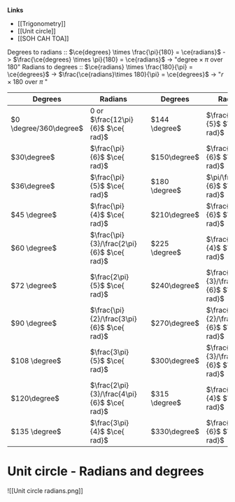 **Links**
- [[Trigonometry]] 
- [[Unit circle]] 
- [[SOH CAH TOA]] 

Degrees to radians :: $\ce{degrees} \times \frac{\pi}{180} = \ce{radians}$
-> $\frac{\ce{degrees} \times \pi}{180} = \ce{radians}$
-> "$\text{degree} \times \pi$ over $180$"
Radians to degrees :: $\ce{radians} \times \frac{180}{\pi} = \ce{degrees}$
-> $\frac{\ce{radians}\times 180}{\pi} = \ce{degrees}$
-> "$r \times 180$ over $\pi$ "

| Degrees                | Radians                                        |     | Degrees       | Radians                                          |
| ---------------------- | ---------------------------------------------- | --- | ------------- | ------------------------------------------------ |
| $0 \degree/360\degree$ | $0$ or $\frac{12\pi}{6}$ $\ce{ rad}$           |     | $144 \degree$ | $\frac{4\pi}{5}$ $\ce{ rad}$                     |
| $30\degree$            | $\frac{\pi}{6}$ $\ce{ rad}$                    |     | $150\degree$  | $\frac{5\pi}{6}$ $\ce{ rad}$                     |
| $36\degree$            | $\frac{\pi}{5}$ $\ce{ rad}$                    |     | $180 \degree$ | $\pi/\frac{6\pi}{6}$ $\ce{ rad}$<br>             |
| $45 \degree$           | $\frac{\pi}{4}$ $\ce{ rad}$                    |     | $210\degree$  | $\frac{7\pi}{6}$ $\ce{ rad}$                     |
| $60 \degree$           | $\frac{\pi}{3}/\frac{2\pi}{6}$ $\ce{ rad}$<br> |     | $225 \degree$ | $\frac{5\pi}{4}$ $\ce{ rad}$                     |
| $72 \degree$           | $\frac{2\pi}{5}$ $\ce{ rad}$<br>               |     | $240\degree$  | $\frac{4\pi}{3}/\frac{8\pi}{6}$ $\ce{ rad}$      |
| $90 \degree$           | $\frac{\pi}{2}/\frac{3\pi}{6}$ $\ce{ rad}$<br> |     | $270\degree$  | $\frac{3\pi}{2}/\frac{9\pi}{6}$ $\ce{ rad}$<br>  |
| $108 \degree$          | $\frac{3\pi}{5}$ $\ce{ rad}$<br>               |     | $300\degree$  | $\frac{5\pi}{3}/\frac{10\pi}{6}$ $\ce{ rad}$<br> |
| $120\degree$           | $\frac{2\pi}{3}/\frac{4\pi}{6}$ $\ce{ rad}$    |     | $315 \degree$ | $\frac{7\pi}{4}$ $\ce{ rad}$                     |
| $135 \degree$          | $\frac{3\pi}{4}$ $\ce{ rad}$                   |     | $330\degree$  | $\frac{11\pi}{6}$ $\ce{ rad}$<br>                |


# Unit circle - Radians and degrees 


![[Unit circle radians.png]]
